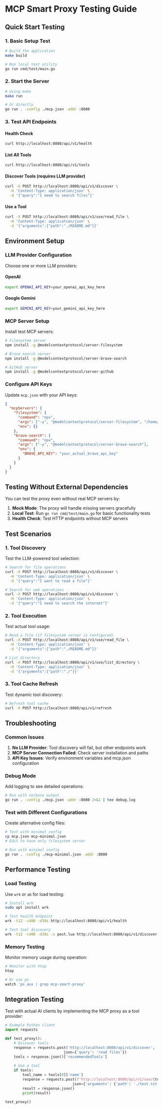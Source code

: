 # MCP Smart Proxy Testing Guide

## Quick Start Testing

### 1. Basic Setup Test
```bash
# Build the application
make build

# Run local test utility
go run cmd/test/main.go
```

### 2. Start the Server
```bash
# Using make
make run

# Or directly
go run . -config ./mcp.json -addr :8080
```

### 3. Test API Endpoints

#### Health Check
```bash
curl http://localhost:8080/api/v1/health
```

#### List All Tools
```bash
curl http://localhost:8080/api/v1/tools
```

#### Discover Tools (requires LLM provider)
```bash
curl -X POST http://localhost:8080/api/v1/discover \
  -H 'Content-Type: application/json' \
  -d '{"query":"I need to search files"}'
```

#### Use a Tool
```bash
curl -X POST http://localhost:8080/api/v1/use/read_file \
  -H 'Content-Type: application/json' \
  -d '{"arguments":{"path":"./README.md"}}'
```

## Environment Setup

### LLM Provider Configuration
Choose one or more LLM providers:

#### OpenAI
```bash
export OPENAI_API_KEY=your_openai_api_key_here
```

#### Google Gemini
```bash
export GEMINI_API_KEY=your_gemini_api_key_here
```

### MCP Server Setup
Install test MCP servers:

```bash
# Filesystem server
npm install -g @modelcontextprotocol/server-filesystem

# Brave search server  
npm install -g @modelcontextprotocol/server-brave-search

# GitHub server
npm install -g @modelcontextprotocol/server-github
```

### Configure API Keys
Update `mcp.json` with your API keys:

```json
{
  "mcpServers": {
    "filesystem": {
      "command": "npx",
      "args": ["-y", "@modelcontextprotocol/server-filesystem", "/home/user"],
      "env": {}
    },
    "brave-search": {
      "command": "npx", 
      "args": ["-y", "@modelcontextprotocol/server-brave-search"],
      "env": {
        "BRAVE_API_KEY": "your_actual_brave_api_key"
      }
    }
  }
}
```

## Testing Without External Dependencies

You can test the proxy even without real MCP servers by:

1. **Mock Mode**: The proxy will handle missing servers gracefully
2. **Local Test**: Run `go run cmd/test/main.go` for basic functionality tests
3. **Health Check**: Test HTTP endpoints without MCP servers

## Test Scenarios

### 1. Tool Discovery
Test the LLM-powered tool selection:

```bash
# Search for file operations
curl -X POST http://localhost:8080/api/v1/discover \
  -H 'Content-Type: application/json' \
  -d '{"query":"I want to read a file"}'

# Search for web operations  
curl -X POST http://localhost:8080/api/v1/discover \
  -H 'Content-Type: application/json' \
  -d '{"query":"I need to search the internet"}'
```

### 2. Tool Execution
Test actual tool usage:

```bash
# Read a file (if filesystem server is configured)
curl -X POST http://localhost:8080/api/v1/use/read_file \
  -H 'Content-Type: application/json' \
  -d '{"arguments":{"path":"./README.md"}}'

# List directory
curl -X POST http://localhost:8080/api/v1/use/list_directory \
  -H 'Content-Type: application/json' \
  -d '{"arguments":{"path":"./"}}'
```

### 3. Tool Cache Refresh
Test dynamic tool discovery:

```bash
# Refresh tool cache
curl -X POST http://localhost:8080/api/v1/refresh
```

## Troubleshooting

### Common Issues

1. **No LLM Provider**: Tool discovery will fail, but other endpoints work
2. **MCP Server Connection Failed**: Check server installation and paths
3. **API Key Issues**: Verify environment variables and mcp.json configuration

### Debug Mode
Add logging to see detailed operations:

```bash
# Run with verbose output
go run . -config ./mcp.json -addr :8080 2>&1 | tee debug.log
```

### Test with Different Configurations

Create alternative config files:

```bash
# Test with minimal config
cp mcp.json mcp-minimal.json
# Edit to have only filesystem server

# Run with minimal config
go run . -config ./mcp-minimal.json -addr :8080
```

## Performance Testing

### Load Testing
Use `wrk` or `ab` for load testing:

```bash
# Install wrk
sudo apt install wrk

# Test health endpoint
wrk -t12 -c400 -d30s http://localhost:8080/api/v1/health

# Test tool discovery  
wrk -t12 -c400 -d30s -s post.lua http://localhost:8080/api/v1/discover
```

### Memory Testing
Monitor memory usage during operation:

```bash
# Monitor with htop
htop

# Or use ps
watch 'ps aux | grep mcp-smart-proxy'
```

## Integration Testing

Test with actual AI clients by implementing the MCP proxy as a tool provider:

```python
# Example Python client
import requests

def test_proxy():
    # Discover tools
    response = requests.post('http://localhost:8080/api/v1/discover', 
                           json={'query': 'read files'})
    tools = response.json()['recommendedTools']
    
    # Use a tool
    if tools:
        tool_name = tools[0]['name']
        response = requests.post(f'http://localhost:8080/api/v1/use/{tool_name}',
                               json={'arguments': {'path': './test.txt'}})
        result = response.json()
        print(result)

test_proxy()
```